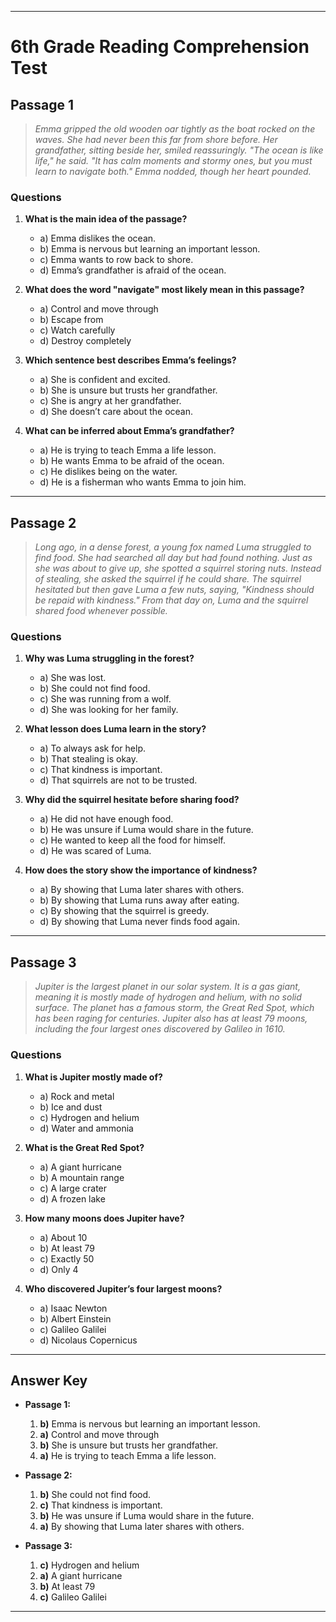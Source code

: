 
---

# **6th Grade Reading Comprehension Test**

## **Passage 1**
> *Emma gripped the old wooden oar tightly as the boat rocked on the waves. She had never been this far from shore before. Her grandfather, sitting beside her, smiled reassuringly. "The ocean is like life," he said. "It has calm moments and stormy ones, but you must learn to navigate both." Emma nodded, though her heart pounded.*

### **Questions**
1. **What is the main idea of the passage?**  
   - a) Emma dislikes the ocean.  
   - b) Emma is nervous but learning an important lesson.  
   - c) Emma wants to row back to shore.  
   - d) Emma’s grandfather is afraid of the ocean.  

2. **What does the word "navigate" most likely mean in this passage?**  
   - a) Control and move through  
   - b) Escape from  
   - c) Watch carefully  
   - d) Destroy completely  

3. **Which sentence best describes Emma’s feelings?**  
   - a) She is confident and excited.  
   - b) She is unsure but trusts her grandfather.  
   - c) She is angry at her grandfather.  
   - d) She doesn’t care about the ocean.  

4. **What can be inferred about Emma’s grandfather?**  
   - a) He is trying to teach Emma a life lesson.  
   - b) He wants Emma to be afraid of the ocean.  
   - c) He dislikes being on the water.  
   - d) He is a fisherman who wants Emma to join him.  

---

## **Passage 2**
> *Long ago, in a dense forest, a young fox named Luma struggled to find food. She had searched all day but had found nothing. Just as she was about to give up, she spotted a squirrel storing nuts. Instead of stealing, she asked the squirrel if he could share. The squirrel hesitated but then gave Luma a few nuts, saying, "Kindness should be repaid with kindness." From that day on, Luma and the squirrel shared food whenever possible.*

### **Questions**
1. **Why was Luma struggling in the forest?**  
   - a) She was lost.  
   - b) She could not find food.  
   - c) She was running from a wolf.  
   - d) She was looking for her family.  

2. **What lesson does Luma learn in the story?**  
   - a) To always ask for help.  
   - b) That stealing is okay.  
   - c) That kindness is important.  
   - d) That squirrels are not to be trusted.  

3. **Why did the squirrel hesitate before sharing food?**  
   - a) He did not have enough food.  
   - b) He was unsure if Luma would share in the future.  
   - c) He wanted to keep all the food for himself.  
   - d) He was scared of Luma.  

4. **How does the story show the importance of kindness?**  
   - a) By showing that Luma later shares with others.  
   - b) By showing that Luma runs away after eating.  
   - c) By showing that the squirrel is greedy.  
   - d) By showing that Luma never finds food again.  

---

## **Passage 3**
> *Jupiter is the largest planet in our solar system. It is a gas giant, meaning it is mostly made of hydrogen and helium, with no solid surface. The planet has a famous storm, the Great Red Spot, which has been raging for centuries. Jupiter also has at least 79 moons, including the four largest ones discovered by Galileo in 1610.*

### **Questions**
1. **What is Jupiter mostly made of?**  
   - a) Rock and metal  
   - b) Ice and dust  
   - c) Hydrogen and helium  
   - d) Water and ammonia  

2. **What is the Great Red Spot?**  
   - a) A giant hurricane  
   - b) A mountain range  
   - c) A large crater  
   - d) A frozen lake  

3. **How many moons does Jupiter have?**  
   - a) About 10  
   - b) At least 79  
   - c) Exactly 50  
   - d) Only 4  

4. **Who discovered Jupiter’s four largest moons?**  
   - a) Isaac Newton  
   - b) Albert Einstein  
   - c) Galileo Galilei  
   - d) Nicolaus Copernicus  

---

## **Answer Key**
- **Passage 1:**  
  1. **b)** Emma is nervous but learning an important lesson.  
  2. **a)** Control and move through  
  3. **b)** She is unsure but trusts her grandfather.  
  4. **a)** He is trying to teach Emma a life lesson.  

- **Passage 2:**  
  1. **b)** She could not find food.  
  2. **c)** That kindness is important.  
  3. **b)** He was unsure if Luma would share in the future.  
  4. **a)** By showing that Luma later shares with others.  

- **Passage 3:**  
  1. **c)** Hydrogen and helium  
  2. **a)** A giant hurricane  
  3. **b)** At least 79  
  4. **c)** Galileo Galilei  

---
